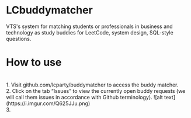 # LCbuddymatcher
VTS's system for matching students or professionals in business and technology as study buddies for LeetCode, system design, SQL-style questions.

# How to use
<br/>
1. Visit github.com/lcparty/buddymatcher to access the buddy matcher.
<br/>
2. Click on the tab “Issues” to view the currently open buddy requests (we will call them issues in accordance with Github terminology).
![alt text](https://i.imgur.com/Q625JJu.png)
<br/>
3. 
